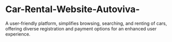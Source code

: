 # Car-Rental-Website-Autoviva-
A user-friendly platform,  simplifies browsing, searching, and renting of cars, offering diverse registration and payment options for an enhanced user experience.
